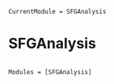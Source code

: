 ```@meta
CurrentModule = SFGAnalysis
```

# SFGAnalysis

```@index
```

```@autodocs
Modules = [SFGAnalysis]
```
